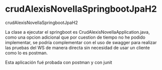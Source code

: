 # crudAlexisNovellaSpringbootJpaH2
crudAlexisNovellaSpringbootJpaH2

La clase a ejecutar el springboot es CrudAlexisNovellaApplication.java, como una opcion adicional que por cuestion de tiempo no he podido implementar, se podría complementar
con el uso de swagger para realizar las pruebas del WS de manera directa sin necesidad de usar un cliente como lo es postman.

Esta aplicación fué probada con postman y con junit
